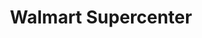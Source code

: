 ---
title: "Walmart Supercenter"
url: /marksville/walmart-supercenter-highway-1/
shop: supermarket
---